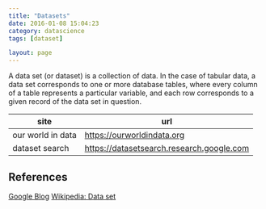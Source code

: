 ```yaml
---
title: "Datasets"
date: 2016-01-08 15:04:23
category: datascience
tags: [dataset]

layout: page
---
```


A data set (or dataset) is a collection of data. In the case of tabular data, a data set corresponds to one or more database tables, where every column of a table represents a particular variable, and each row corresponds to a given record of the data set in question.

| site              | url                                       |
|-------------------|-------------------------------------------|
| our world in data | https://ourworldindata.org                |
| dataset search    | https://datasetsearch.research.google.com |

## References

[Google Blog](https://blog.google/products/search/discovering-millions-datasets-web/)
[Wikipedia: Data set](https://en.wikipedia.org/wiki/Data_set)
